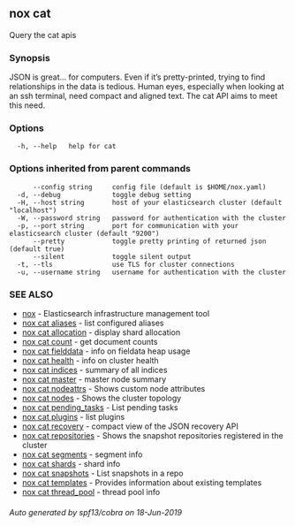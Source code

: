 ## nox cat

Query the cat apis

### Synopsis

JSON is great… for computers. Even if it’s pretty-printed,
trying to find relationships in the data is tedious. Human eyes,
especially when looking at an ssh terminal, need compact and aligned text.
The cat API aims to meet this need.

### Options

```
  -h, --help   help for cat
```

### Options inherited from parent commands

```
      --config string     config file (default is $HOME/nox.yaml)
  -d, --debug             toggle debug setting
  -H, --host string       host of your elasticsearch cluster (default "localhost")
  -W, --password string   password for authentication with the cluster
  -p, --port string       port for communication with your elasticsearch cluster (default "9200")
      --pretty            toggle pretty printing of returned json (default true)
      --silent            toggle silent output
  -t, --tls               use TLS for cluster connections
  -u, --username string   username for authentication with the cluster
```

### SEE ALSO

* [nox](nox.md)	 - Elasticsearch infrastructure management tool
* [nox cat aliases](nox_cat_aliases.md)	 - list configured aliases
* [nox cat allocation](nox_cat_allocation.md)	 - display shard allocation
* [nox cat count](nox_cat_count.md)	 - get document counts
* [nox cat fielddata](nox_cat_fielddata.md)	 - info on fieldata heap usage
* [nox cat health](nox_cat_health.md)	 - info on cluster health
* [nox cat indices](nox_cat_indices.md)	 - summary of all indices
* [nox cat master](nox_cat_master.md)	 - master node summary
* [nox cat nodeattrs](nox_cat_nodeattrs.md)	 - Shows custom node attributes
* [nox cat nodes](nox_cat_nodes.md)	 - Shows the cluster topology
* [nox cat pending_tasks](nox_cat_pending_tasks.md)	 - List pending tasks
* [nox cat plugins](nox_cat_plugins.md)	 - list plugins
* [nox cat recovery](nox_cat_recovery.md)	 - compact view of the JSON recovery API
* [nox cat repositories](nox_cat_repositories.md)	 - Shows the snapshot repositories registered in the cluster
* [nox cat segments](nox_cat_segments.md)	 - segment info
* [nox cat shards](nox_cat_shards.md)	 - shard info
* [nox cat snapshots](nox_cat_snapshots.md)	 - List snapshots in a repo
* [nox cat templates](nox_cat_templates.md)	 - Provides information about existing templates
* [nox cat thread_pool](nox_cat_thread_pool.md)	 - thread pool info

###### Auto generated by spf13/cobra on 18-Jun-2019
